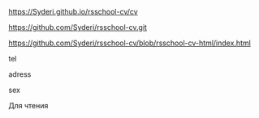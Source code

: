 https://Syderi.github.io/rsschool-cv/cv

https://github.com/Syderi/rsschool-cv.git

https://github.com/Syderi/rsschool-cv/blob/rsschool-cv-html/index.html

tel

adress

sex

Для чтения
